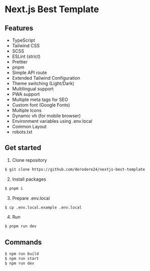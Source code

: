 # Next.js Best Template

## Features

- TypeScript
- Tailwind CSS
- SCSS
- ESLint (strict)
- Prettier
- pnpm
- Simple API route
- Extended Tailwind Configuration
- Theme switching (Light/Dark)
- Multilingual support
- PWA support
- Multiple meta tags for SEO
- Custom font (Google Fonts)
- Multiple Icons
- Dynamic vh (for mobile browser)
- Environment variables using .env.local
- Common Layout
- robots.txt

## Get started

1. Clone repository

```sh
$ git clone https://github.com/derodero24/nextjs-best-template
```

2. Install packages

```sh
$ pnpm i
```

3. Prepare .env.local

```sh
$ cp .env.local.example .env.local
```

4. Run

```sh
$ pnpm run dev
```

## Commands

```sh
$ npm run build
$ npm run start
$ npm run dev
```
